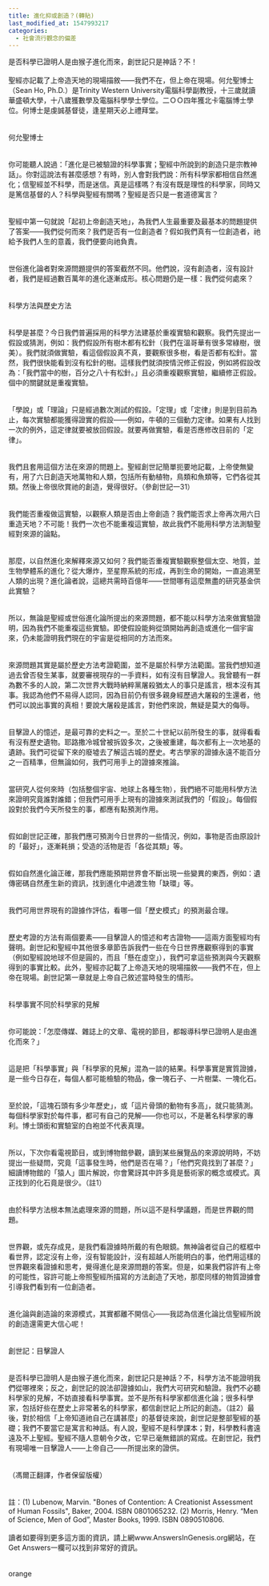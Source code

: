 ```yaml
---
title: 進化抑或創造？(轉貼)
last_modified_at: 1547993217
categories:
  - 社會流行觀念的偏差
---
```


是否科學已證明人是由猴子進化而來，創世記只是神話？不！<br><br>聖經亦記載了上帝造天地的現場描敘——我們不在，但上帝在現場。<!--more-->何允聖博士（Sean Ho, Ph.D.）是Trinity Western University電腦科學副教授，十三歲就讀華盛頓大學，十八歲獲數學及電腦科學學士學位。二ＯＯ四年獲北卡電腦博士學位。何博士是虔誠基督徒，逢星期天必上禮拜堂。<br><br><br>何允聖博士<br><br><br>你可能聽人說過：「進化是已被驗證的科學事實；聖經中所說到的創造只是宗教神話」。你對這說法有甚麼感想？有時，別人會對我們說：所有科學家都相信自然進化；信聖經並不科學，而是迷信。真是這樣嗎？有沒有既是理性的科學家，同時又是篤信基督的人？科學與聖經有關嗎？聖經是否只是一套道德寓言？<br><br><br>聖經中第一句就說「起初上帝創造天地」，為我們人生最重要及最基本的問題提供了答案——我們從何而來？我們是否有一位創造者？假如我們真有一位創造者，祂給予我們人生的意義，我們便要向祂負責。<br><br><br>世俗進化論者對來源問題提供的答案截然不同。他們說，沒有創造者，沒有設計者，我們是經過數百萬年的進化逐漸成形。核心問題仍是一樣：我們從何處來？<br><br><br>科學方法與歷史方法<br><br><br>科學是甚麼？今日我們普遍採用的科學方法建基於重複實驗和觀察。我們先提出一假設或猜測，例如：我們假設所有樹木都有松針（我們在溫哥華有很多常綠樹，很美）。我們就須做實驗，看這個假設真不真，要觀察很多樹，看是否都有松針。當然，我們很快能看到沒有松針的樹。這樣我們就須按情況修正假設，例如將假設改為：「我們當中的樹，百分之八十有松針。」且必須重複觀察實驗，繼續修正假設。個中的關鍵就是重複實驗。<br><br><br>「學說」或「理論」只是經過數次測試的假設。「定理」或「定律」則是到目前為止，每次實驗都能獲得證實的假設——例如，牛頓的三個動力定律。如果有人找到一次的例外，這定律就要被放回假設。就要再做實驗，看是否應修改目前的「定律」。<br><br><br>我們且套用這個方法在來源的問題上。聖經創世記簡單扼要地記載，上帝使無變有，用了六日創造天地萬物和人類，包括所有動植物，鳥類和魚類等，它們各從其類。然後上帝很欣賞祂的創造，覺得很好。（參創世記一31）<br><br><br>我們能否重複做這實驗，以觀察人類是否由上帝創造？我們能否求上帝再次用六日重造天地？不可能！我們一次也不能重複這實驗，故此我們不能用科學方法測驗聖經對來源的論點。<br><br><br>那麼，以自然進化來解釋來源又如何？我們能否重複實驗觀察整個太空、地質，並生物學體系的進化？從大爆炸，至星際系統的形成，再到生命的開始，一直追溯至人類的出現？進化論者說，這總共需時百億年——世間哪有這麼無盡的研究基金供此實驗？<br><br><br>所以，無論是聖經或世俗進化論所提出的來源問題，都不能以科學方法來做實驗證明，因為我們不能重複這些實驗。即使假設能夠從頭開始再創造或進化一個宇宙來，仍未能證明我們現在的宇宙是從相同的方法而來。<br><br><br>來源問題其實是屬於歷史方法考證範圍，並不是屬於科學方法範圍。當我們想知道過去曾否發生某事，就要審視現存的一手資料，如有沒有目擊證人。我曾聽有一群為數不多的人說，第二次世界大戰時納粹黨屠殺猶太人的事只是謠言，根本沒有其事。我認為他們不易得人認同，因為目前仍有很多親身經歷過大屠殺的生還者，他們可以說出事實的真相！要說大屠殺是謠言，對他們來說，無疑是莫大的侮辱。<br><br><br>目擊證人的憶述，是最可靠的史料之一。至於二十世紀以前所發生的事，就得看看有沒有歷史遺物。耶路撒冷城曾被拆毀多次，之後被重建，每次都有上一次地基的遺跡。我們可從留下來的廢墟去了解這古城的歷史。考古學家的證據永遠不能百分之一百精準，但無論如何，我們可用手上的證據來推論。<br><br><br>當研究人從何來時（包括整個宇宙、地球上各種生物），我們絕不可能用科學方法來證明究竟誰對誰錯；但我們可用手上現有的證據來測試我們的「假設」。每個假設對於我們今天所發生的事，都應有點預測作用。<br><br><br>假如創世記正確，那我們應可預測今日世界的一些情況，例如，事物是否由原設計的「最好」，逐漸耗損；受造的活物是否「各從其類」等。<br><br><br>假如自然進化論正確，那我們應能預期世界會不斷出現一些變異的東西，例如：遺傳密碼自然產生新的資訊，找到進化中過渡生物「缺環」等。<br><br><br>我們可用世界現有的證據作評估，看哪一個「歷史模式」的預測最合理。<br><br><br>歷史考證的方法有兩個要素——目擊證人的憶述和考古證物——這兩方面聖經均有聲明。創世記和聖經中其他很多章節告訴我們一些在今日世界應觀察得到的事實（例如聖經說地球不但是圓的，而且「懸在虛空」），我們可拿這些預測與今天觀察得到的事實比較。此外，聖經亦記載了上帝造天地的現場描敘——我們不在，但上帝在現場。創世記第一章就是上帝自己敘述當時發生的情形。<br><br><br>科學事實不同於科學家的見解<br><br><br>你可能說：「怎麼傳媒、雜誌上的文章、電視的節目，都報導科學已證明人是由進化而來？」<br><br><br>這是把「科學事實」與「科學家的見解」混為一談的結果。科學事實是實質證據，是一些今日存在，每個人都可能檢驗的物品，像一塊石子、一片樹葉、一塊化石。<br><br><br>至於說，「這塊石頭有多少年歷史」，或「這片骨頭的動物有多高」，就只能猜測。每個科學家對於每件事，都可有自己的見解——你也可以，不是著名科學家的專利。博士頭銜和實驗室的白袍並不代表真理。<br><br><br>所以，下次你看電視節目，或到博物館參觀，讀到某些展覽品的來源說明時，不妨提出一些疑問，究竟「這事發生時，他們是否在場？」「他們究竟找到了甚麼？」細讀博物館的「猿人」圖片解說，你會驚訝其中許多竟是藝術家的概念或模式。真正找到的化石竟是很少。（註1）<br><br><br>由於科學方法根本無法處理來源的問題，所以這不是科學議題，而是世界觀的問題。<br><br><br>世界觀，或先存成見，是我們看證據時所戴的有色眼鏡。無神論者從自己的框框中看世界，認定沒有上帝，沒有智能設計，沒有超越人所能明白的事，他們用這樣的世界觀來看證據和思考，覺得進化是來源問題的答案。但是，如果我們容許有上帝的可能性，容許可能上帝照聖經所描寫的方法創造了天地，那麼同樣的物質證據會引導我們看到有一位創造者。<br><br><br>進化論與創造論的來源模式，其實都離不開信心——我認為信進化論比信聖經所說的創造還需更大信心呢！<br><br><br>創世記：目擊證人<br><br><br>是否科學已證明人是由猴子進化而來，創世記只是神話？不，科學方法不能證明我們從哪裡來；反之，創世記的說法卻證據如山，我們大可研究和驗證。我們不必聽科學家的見解，不妨直接看科學事實。並不是所有科學家都信進化論；很多科學家，包括好些在歷史上非常著名的科學家，都信創世記上所記的創造。（註2）最後，對於相信「上帝知道祂自己在講甚麼」的基督徒來說，創世記是整部聖經的基礎；我們不要當它是寓言和神話。有人說，聖經不是科學課本；對，科學教科書遠遠及不上聖經。聖經不隨人意朝令夕改，它早已毫無錯誤的寫成。在創世記，我們有現場唯一目擊證人——上帝自己——所提出來的證供。<br><br><br>（馮爾正翻譯，作者保留版權）<br><br><br>註：(1) Lubenow, Marvin. "Bones of Contention: A Creationist Assessment of Human Fossils", Baker, 2004. ISBN 0801065232. (2) Morris, Henry. “Men of Science, Men of God”, Master Books, 1999. ISBN 0890510806.<br><br>讀者如要得到更多這方面的資訊，請上網www.AnswersInGenesis.org網站，在Get Answers一欄可以找到非常好的資訊。<br><br><br>orange

